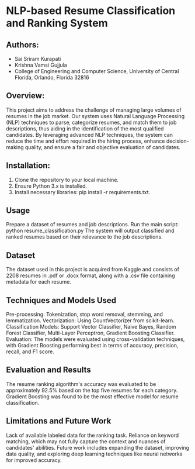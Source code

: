 
# NLP-based Resume Classification and Ranking System

## Authors:
- Sai Sriram Kurapati
- Krishna Vamsi Gujjula
- College of Engineering and Computer Science, University of Central Florida, Orlando, Florida 32816

## Overview:
This project aims to address the challenge of managing large volumes of resumes in the job market. Our system uses Natural Language Processing (NLP) techniques to parse, categorize resumes, and match them to job descriptions, thus aiding in the identification of the most qualified candidates. By leveraging advanced NLP techniques, the system can reduce the time and effort required in the hiring process, enhance decision-making quality, and ensure a fair and objective evaluation of candidates.

## Installation:
1. Clone the repository to your local machine.
2. Ensure Python 3.x is installed.
3. Install necessary libraries: pip install -r requirements.txt.

## Usage
Prepare a dataset of resumes and job descriptions.
Run the main script: python resume_classification.py
The system will output classified and ranked resumes based on their relevance to the job descriptions.

## Dataset
The dataset used in this project is acquired from Kaggle and consists of 2208 resumes in .pdf or .docx format, along with a .csv file containing metadata for each resume​​.

## Techniques and Models Used
Pre-processing: Tokenization, stop word removal, stemming, and lemmatization.
Vectorization: Using CountVectorizer from scikit-learn.
Classification Models: Support Vector Classifier, Naive Bayes, Random Forest Classifier, Multi-Layer Perceptron, Gradient Boosting Classifier​​.
Evaluation: The models were evaluated using cross-validation techniques, with Gradient Boosting performing best in terms of accuracy, precision, recall, and F1 score​​.

## Evaluation and Results
The resume ranking algorithm's accuracy was evaluated to be approximately 92.5% based on the top five resumes for each category​​.
Gradient Boosting was found to be the most effective model for resume classification​​.

## Limitations and Future Work
Lack of available labeled data for the ranking task.
Reliance on keyword matching, which may not fully capture the context and nuances of candidates' abilities.
Future work includes expanding the dataset, improving data quality, and exploring deep learning techniques like neural networks for improved accuracy​​.
